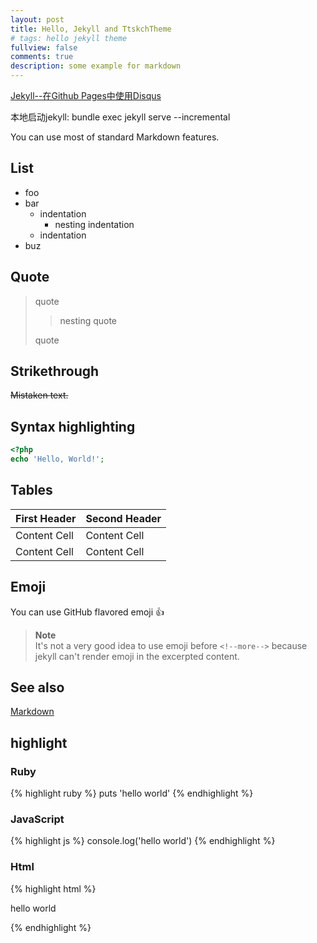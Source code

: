 ```yaml
---
layout: post
title: Hello, Jekyll and TtskchTheme
# tags: hello jekyll theme
fullview: false
comments: true
description: some example for markdown
---
```


[Jekyll--在Github Pages中使用Disqus](https://blog.zxbing0066.com/jekyll/2014/11/12/disqus.html)

本地启动jekyll: bundle exec jekyll serve --incremental

You can use most of standard Markdown features.

## List

* foo
* bar
    * indentation
        * nesting indentation
    * indentation
* buz

<!--more-->

## Quote

> quote
>
> > nesting quote
>
> quote

## Strikethrough

~~Mistaken text.~~

## Syntax highlighting

```php
<?php
echo 'Hello, World!';
```

## Tables

First Header  | Second Header
------------- | -------------
Content Cell  | Content Cell
Content Cell  | Content Cell

## Emoji

You can use GitHub flavored emoji :+1:

> **Note**  
> It's not a very good idea to use emoji before `<!--more-->` because jekyll can't render emoji in the excerpted content.

## See also

[Markdown](http://daringfireball.net/projects/markdown/syntax)

## highlight
### Ruby
{% highlight ruby %}
puts 'hello world'
{% endhighlight %}

### JavaScript
{% highlight js %}
console.log('hello world')
{% endhighlight %}

### Html
{% highlight html %}
<html>
    <p>hello world</p>
</html>
{% endhighlight %}
